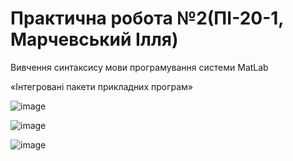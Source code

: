 # Практична робота №2(ПІ-20-1, Марчевський Ілля)

Вивчення синтаксису мови програмування системи MatLab

«Інтегровані пакети прикладних програм»

![image](https://user-images.githubusercontent.com/113579489/210777935-7a0cb83c-1ac8-4613-92da-9feb6c071cfc.png)

![image](https://user-images.githubusercontent.com/113579489/210777978-c22e6e29-7b33-4545-ab4e-85d99292e118.png)



![image](https://user-images.githubusercontent.com/113579489/210778106-61ba9ab6-6e88-4450-8d69-9e9a97eb57e0.png)
